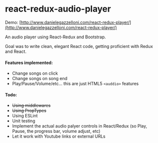 # react-redux-audio-player

Demo: [http://www.danielegazzelloni.com/react-redux-player/](http://www.danielegazzelloni.com/react-redux-player/)

An audio player using React-Redux and Bootstrap. 

Goal was to write clean, elegant React code, getting proficient with Redux and React. 

#### Features implemented:

- Change songs on click
- Change songs on song end
- Play/Pause/Volume/etc... this are just HTML5 ```<auddio>``` features

#### Todo:

- ~~Using middlewares~~
- ~~Using PropTypes~~
- Using ESLint
- Unit testing
- Implement the actual audio palyer controls in React/Redux (so Play, Pause, the progress bar, volume adjust, etc)
- Let it work with Youtube links or external URLs